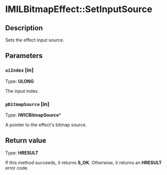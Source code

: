 # IMILBitmapEffect::SetInputSource

## Description

Sets the effect input source.

## Parameters

### `uiIndex` [in]

Type: **ULONG**

The input index.

### `pBitmapSource` [in]

Type: **IWICBitmapSource***

A pointer to the effect's bitmap source.

## Return value

Type: **HRESULT**

If this method succeeds, it returns **S_OK**. Otherwise, it returns an **HRESULT** error code.